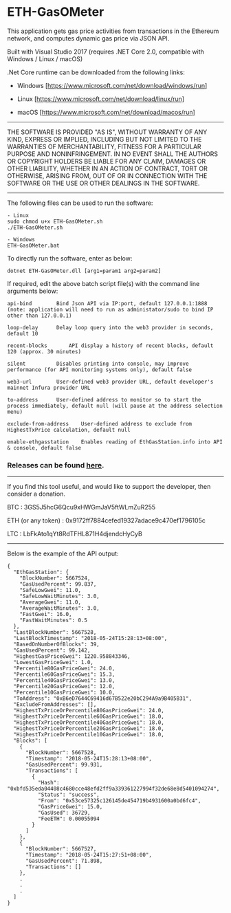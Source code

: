 # ETH-GasOMeter

This application gets gas price activities from transactions in the Ethereum network, and computes dynamic gas price via JSON API.

Built with Visual Studio 2017 (requires .NET Core 2.0, compatible with Windows / Linux / macOS)

.Net Core runtime can be downloaded from the following links:

- Windows [https://www.microsoft.com/net/download/windows/run]

- Linux [https://www.microsoft.com/net/download/linux/run]

- macOS [https://www.microsoft.com/net/download/macos/run]

--------------------------------------------------------------------

THE SOFTWARE IS PROVIDED "AS IS", WITHOUT WARRANTY OF ANY KIND, EXPRESS OR
IMPLIED, INCLUDING BUT NOT LIMITED TO THE WARRANTIES OF MERCHANTABILITY, FITNESS
FOR A PARTICULAR PURPOSE AND NONINFRINGEMENT. IN NO EVENT SHALL THE AUTHORS OR
COPYRIGHT HOLDERS BE LIABLE FOR ANY CLAIM, DAMAGES OR OTHER LIABILITY, WHETHER
IN AN ACTION OF CONTRACT, TORT OR OTHERWISE, ARISING FROM, OUT OF OR IN
CONNECTION WITH THE SOFTWARE OR THE USE OR OTHER DEALINGS IN THE SOFTWARE.

--------------------------------------------------------------------

The following files can be used to run the software:

	- Linux 
	sudo chmod u+x ETH-GasOMeter.sh
	./ETH-GasOMeter.sh
	
	- Windows
	ETH-GasOMeter.bat

To directly run the software, enter as below:

	dotnet ETH-GasOMeter.dll [arg1=param1 arg2=param2]

If required, edit the above batch script file(s) with the command line arguments below:

	api-bind		Bind Json API via IP:port, default 127.0.0.1:1888 (note: application will need to run as administator/sudo to bind IP other than 127.0.0.1)
	
	loop-delay		Delay loop query into the web3 provider in seconds, default 10

	recent-blocks		API display a history of recent blocks, default 120 (approx. 30 minutes)
	
	silent			Disables printing into console, may improve performance (for API monitoring systems only), default false
	
	web3-url		User-defined web3 provider URL, default developer's mainnet Infura provider URL
	
	to-address		User-defined address to monitor so to start the process immediately, default null (will pause at the address selection menu)
	
	exclude-from-address	User-defined address to exclude from HighestTxPrice calculation, default null
	
	enable-ethgasstation	Enables reading of EthGasStation.info into API & console, default false

### Releases can be found [here](https://github.com/lwYeo/ETH-GasOMeter/releases).

--------------------------------------------------------------------

If you find this tool useful, and would like to support the developer, then consider a donation.

BTC						:	3GS5J5hcG6Qcu9xHWGmJaV5ftWLmZuR255

ETH (or any token)	:	0x9172ff7884cefed19327adace9c470ef1796105c

LTC						:	LbFkAto1qYt8RdTFHL871H4djendcHyCyB


--------------------------------------------------------------------

Below is the example of the API output:
```
{
  "EthGasStation": {
    "BlockNumber": 5667524,
    "GasUsedPercent": 99.837,
    "SafeLowGwei": 11.0,
    "SafeLowWaitMinutes": 3.0,
    "AverageGwei": 11.0,
    "AverageWaitMinutes": 3.0,
    "FastGwei": 16.0,
    "FastWaitMinutes": 0.5
  },
  "LastBlockNumber": 5667528,
  "LastBlockTimestamp": "2018-05-24T15:28:13+08:00",
  "BasedOnNumberOfBlocks": 39,
  "GasUsedPercent": 99.142,
  "HighestGasPriceGwei": 1220.958843346,
  "LowestGasPriceGwei": 1.0,
  "Percentile80GasPriceGwei": 24.0,
  "Percentile60GasPriceGwei": 15.3,
  "Percentile40GasPriceGwei": 13.0,
  "Percentile20GasPriceGwei": 12.0,
  "Percentile10GasPriceGwei": 10.0,
  "ToAddress": "0xB6eD7644C69416d67B522e20bC294A9a9B405B31",
  "ExcludeFromAddresses": [],
  "HighestTxPriceOrPercentile80GasPriceGwei": 24.0,
  "HighestTxPriceOrPercentile60GasPriceGwei": 18.0,
  "HighestTxPriceOrPercentile40GasPriceGwei": 18.0,
  "HighestTxPriceOrPercentile20GasPriceGwei": 18.0,
  "HighestTxPriceOrPercentile10GasPriceGwei": 18.0,
  "Blocks": [
    {
      "BlockNumber": 5667528,
      "Timestamp": "2018-05-24T15:28:13+08:00",
      "GasUsedPercent": 99.931,
      "Transactions": [
        {
          "Hash": "0xbfd535eda04408c4680cce48efd2ff9a339361227994f32de68e8d5401094274",
          "Status": "success",
          "From": "0x53ce57325c126145de454719b4931600a0bd6fc4",
          "GasPriceGwei": 15.0,
          "GasUsed": 36729,
          "FeeETH": 0.00055094
        }
      ]
    },
    {
      "BlockNumber": 5667527,
      "Timestamp": "2018-05-24T15:27:51+08:00",
      "GasUsedPercent": 71.898,
      "Transactions": []
    },
	.
	.
	.
  ]
}
```
